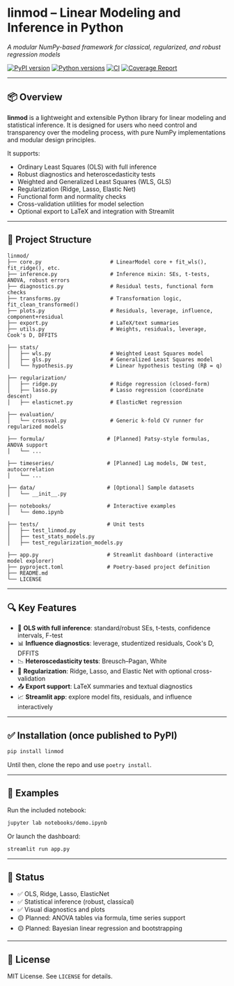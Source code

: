 # **linmod** – Linear Modeling and Inference in Python  
*A modular NumPy-based framework for classical, regularized, and robust regression models*

[![PyPI version](https://img.shields.io/pypi/v/linmod)](https://pypi.org/project/linmod/)
[![Python versions](https://img.shields.io/pypi/pyversions/linmod)](https://pypi.org/project/linmod/)
[![CI](https://github.com/DiogoRibeiro7/linmod/actions/workflows/test.yml/badge.svg)](https://github.com/DiogoRibeiro7/linmod/actions/workflows/test.yml)
[![Coverage Report](https://github.com/DiogoRibeiro7/linmod/actions/workflows/test.yml/badge.svg?branch=main)](https://DiogoRibeiro7.github.io/linmod/)



---

## 📦 Overview

**linmod** is a lightweight and extensible Python library for linear modeling and statistical inference. It is designed for users who need control and transparency over the modeling process, with pure NumPy implementations and modular design principles.

It supports:

- Ordinary Least Squares (OLS) with full inference
- Robust diagnostics and heteroscedasticity tests
- Weighted and Generalized Least Squares (WLS, GLS)
- Regularization (Ridge, Lasso, Elastic Net)
- Functional form and normality checks
- Cross-validation utilities for model selection
- Optional export to LaTeX and integration with Streamlit

---

## 📁 Project Structure

```text
linmod/
├── core.py                      # LinearModel core + fit_wls(), fit_ridge(), etc.
├── inference.py                 # Inference mixin: SEs, t-tests, ANOVA, robust errors
├── diagnostics.py               # Residual tests, functional form checks
├── transforms.py                # Transformation logic, fit_clean_transformed()
├── plots.py                     # Residuals, leverage, influence, component+residual
├── export.py                    # LaTeX/text summaries
├── utils.py                     # Weights, residuals, leverage, Cook's D, DFFITS

├── stats/
│   ├── wls.py                   # Weighted Least Squares model
│   ├── gls.py                   # Generalized Least Squares model
│   └── hypothesis.py            # Linear hypothesis testing (Rβ = q)

├── regularization/
│   ├── ridge.py                 # Ridge regression (closed-form)
│   ├── lasso.py                 # Lasso regression (coordinate descent)
│   ├── elasticnet.py            # ElasticNet regression

├── evaluation/
│   └── crossval.py              # Generic k-fold CV runner for regularized models

├── formula/                    # [Planned] Patsy-style formulas, ANOVA support
│   └── ...

├── timeseries/                 # [Planned] Lag models, DW test, autocorrelation
│   └── ...

├── data/                       # [Optional] Sample datasets
│   └── __init__.py

├── notebooks/                  # Interactive examples
│   └── demo.ipynb

├── tests/                      # Unit tests
│   ├── test_linmod.py
│   ├── test_stats_models.py
│   ├── test_regularization_models.py

├── app.py                      # Streamlit dashboard (interactive model explorer)
├── pyproject.toml              # Poetry-based project definition
├── README.md
└── LICENSE
```

---

## 🔍 Key Features

- 📐 **OLS with full inference**: standard/robust SEs, t-tests, confidence intervals, F-test
- 📊 **Influence diagnostics**: leverage, studentized residuals, Cook's D, DFFITS
- 📉 **Heteroscedasticity tests**: Breusch–Pagan, White
- 🧮 **Regularization**: Ridge, Lasso, and Elastic Net with optional cross-validation
- 📤 **Export support**: LaTeX summaries and textual diagnostics
- 📈 **Streamlit app**: explore model fits, residuals, and influence interactively

---

## ✅ Installation (once published to PyPI)

```bash
pip install linmod
```

Until then, clone the repo and use `poetry install`.

---

## 🧪 Examples

Run the included notebook:

```bash
jupyter lab notebooks/demo.ipynb
```

Or launch the dashboard:

```bash
streamlit run app.py
```

---

## 📌 Status

- ✅ OLS, Ridge, Lasso, ElasticNet
- ✅ Statistical inference (robust, classical)
- ✅ Visual diagnostics and plots
- 🟡 Planned: ANOVA tables via formula, time series support
- 🟡 Planned: Bayesian linear regression and bootstrapping

---

## 📄 License

MIT License. See `LICENSE` for details.
